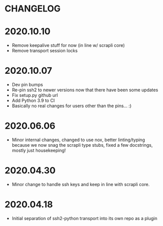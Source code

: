 CHANGELOG
=======

# 2020.10.10

- Remove keepalive stuff for now (in line w/ scrapli core)
- Remove transport session locks


# 2020.10.07

- Dev pin bumps
- Re-pin ssh2 to newer versions now that there have been some updates
- Fix setup.py github url
- Add Python 3.9 to CI
- Basically no real changes for users other than the pins... :)


# 2020.06.06

- Minor internal changes, changed to use nox, better linting/typing because we now snag the scrapli type stubs, fixed
 a few docstrings, mostly just housekeeping!


# 2020.04.30

- Minor change to handle ssh keys and keep in line with scrapli core.


# 2020.04.18

- Initial separation of ssh2-python transport into its own repo as a plugin
